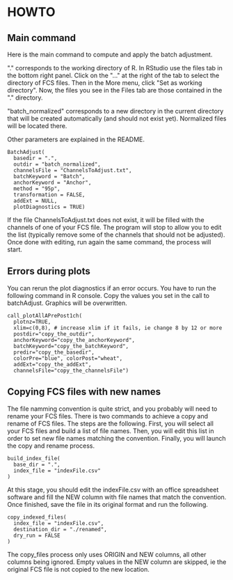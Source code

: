 # HOWTO


## Main command

Here is the main command to compute and apply the batch adjustment.

"." corresponds to the working directory of R. In RStudio use the files tab in the bottom right panel. Click on the "..." at the right of the tab to select the directory of FCS files. Then in the More menu, click "Set as working directory". Now, the files you see in the Files tab are those contained in the "." directory.

"batch_normalized" corresponds to a new directory in the current directory that will be created automatically (and should not exist yet). Normalized files will be located there.

Other parameters are explained in the README.

```
BatchAdjust(
  basedir = ".",
  outdir = "batch_normalized",
  channelsFile = "ChannelsToAdjust.txt",
  batchKeyword = "Batch",
  anchorKeyword = "Anchor",
  method = "95p",
  transformation = FALSE,
  addExt = NULL,
  plotDiagnostics = TRUE)
```

If the file ChannelsToAdjust.txt does not exist, it will be filled with the
channels of one of your FCS file. The program will stop to allow you to edit
the list (typically remove some of the channels that should not be adjusted).
Once done with editing, run again the same command, the process will start.


## Errors during plots

You can rerun the plot diagnostics if an error occurs. You have to run the
following command in R console. Copy the values you set in the call to
batchAdjust. Graphics will be overwritten.

```
call_plotAllAPrePost1ch(
  plotnz=TRUE,
  xlim=c(0,8), # increase xlim if it fails, ie change 8 by 12 or more
  postdir="copy_the_outdir",
  anchorKeyword="copy_the_anchorKeyword", 
  batchKeyword="copy_the_batchKeyword",
  predir="copy_the_basedir",
  colorPre="blue", colorPost="wheat", 
  addExt="copy_the_addExt", 
  channelsFile="copy_the_channelsFile")
```

## Copying FCS files with new names

The file namming convention is quite strict, and you probably will need to
rename your FCS files. There is two commands to achieve a copy and rename of
FCS files. The steps are the following. First, you will select all your FCS
files and build a list of file names. Then, you will edit this list in order
to set new file names matching the convention. Finally, you will launch the
copy and rename process.

```
build_index_file(
  base_dir = ".",
  index_file = "indexFile.csv"
)
```

At this stage, you should edit the indexFile.csv with an office spreadsheet software and fill the NEW column with file names that match the convention. Once finished, save the file in its original format and run the following.


```
copy_indexed_files(
  index_file = "indexFile.csv",
  destination_dir = "./renamed",
  dry_run = FALSE
)
```

The copy_files process only uses ORIGIN and NEW columns, all other columns
being ignored. Empty values in the NEW column are skipped, ie the original FCS
file is not copied to the new location.
